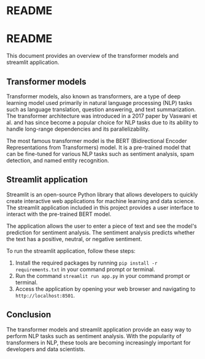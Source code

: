 # README

# README

This document provides an overview of the transformer models and streamlit application.

## Transformer models

Transformer models, also known as transformers, are a type of deep learning model used primarily in natural language processing (NLP) tasks such as language translation, question answering, and text summarization. The transformer architecture was introduced in a 2017 paper by Vaswani et al. and has since become a popular choice for NLP tasks due to its ability to handle long-range dependencies and its parallelizability.

The most famous transformer model is the BERT (Bidirectional Encoder Representations from Transformers) model. It is a pre-trained model that can be fine-tuned for various NLP tasks such as sentiment analysis, spam detection, and named entity recognition.

## Streamlit application

Streamlit is an open-source Python library that allows developers to quickly create interactive web applications for machine learning and data science. The streamlit application included in this project provides a user interface to interact with the pre-trained BERT model.

The application allows the user to enter a piece of text and see the model's prediction for sentiment analysis. The sentiment analysis predicts whether the text has a positive, neutral, or negative sentiment.

To run the streamlit application, follow these steps:

1. Install the required packages by running `pip install -r requirements.txt` in your command prompt or terminal.
2. Run the command `streamlit run app.py` in your command prompt or terminal.
3. Access the application by opening your web browser and navigating to `http://localhost:8501`.

## Conclusion

The transformer models and streamlit application provide an easy way to perform NLP tasks such as sentiment analysis. With the popularity of transformers in NLP, these tools are becoming increasingly important for developers and data scientists.